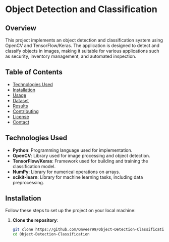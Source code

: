 # Object Detection and Classification

## Overview
This project implements an object detection and classification system using OpenCV and TensorFlow/Keras. The application is designed to detect and classify objects in images, making it suitable for various applications such as security, inventory management, and automated inspection.

## Table of Contents
- [Technologies Used](#technologies-used)
- [Installation](#installation)
- [Usage](#usage)
- [Dataset](#dataset)
- [Results](#results)
- [Contributing](#contributing)
- [License](#license)
- [Contact](#contact)

## Technologies Used
- **Python**: Programming language used for implementation.
- **OpenCV**: Library used for image processing and object detection.
- **TensorFlow/Keras**: Framework used for building and training the classification model.
- **NumPy**: Library for numerical operations on arrays.
- **scikit-learn**: Library for machine learning tasks, including data preprocessing.

## Installation

Follow these steps to set up the project on your local machine:

1. **Clone the repository**:
   ```bash
   git clone https://github.com/Omveer99/Object-Detection-Classification.git
   cd Object-Detection-Classification

